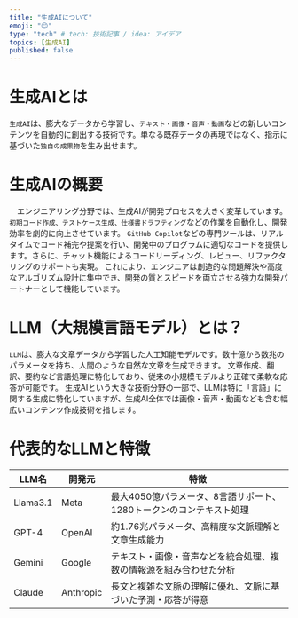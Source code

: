 ```yaml
---
title: "生成AIについて"
emoji: "😊"
type: "tech" # tech: 技術記事 / idea: アイデア
topics: [生成AI]
published: false
---
```


# 生成AIとは
`生成AI`は、膨大なデータから学習し、`テキスト・画像・音声・動画`などの新しいコンテンツを自動的に創出する技術です。単なる既存データの再現ではなく、指示に基づいた`独自の成果物`を生み出せます。

# 生成AIの概要
　エンジニアリング分野では、生成AIが開発プロセスを大きく変革しています。`初期コード作成、テストケース生成、仕様書ドラフティング`などの作業を自動化し、開発効率を劇的に向上させています。
`GitHub Copilot`などの専門ツールは、リアルタイムでコード補完や提案を行い、開発中のプログラムに適切なコードを提供します。さらに、チャット機能によるコードリーディング、レビュー、リファクタリングのサポートも実現。
これにより、エンジニアは創造的な問題解決や高度なアルゴリズム設計に集中でき、開発の質とスピードを両立させる強力な開発パートナーとして機能しています。

# LLM（大規模言語モデル）とは？
`LLM`は、膨大な文章データから学習した人工知能モデルです。数十億から数兆のパラメータを持ち、人間のような自然な文章を生成できます。
文章作成、翻訳、要約など言語処理に特化しており、従来の小規模モデルより正確で柔軟な応答が可能です。
生成AIという大きな技術分野の一部で、LLMは特に「言語」に関する生成に特化していますが、生成AI全体では画像・音声・動画なども含む幅広いコンテンツ作成技術を指します。


# 代表的なLLMと特徴

| LLM名 | 開発元 | 特徴 |
| ---- | ---- | ---- |
| Llama3.1 | Meta | 最大4050億パラメータ、8言語サポート、1280トークンのコンテキスト処理 |
| GPT-4 | OpenAI | 約1.76兆パラメータ、高精度な文脈理解と文章生成能力 |
| Gemini | Google | テキスト・画像・音声などを統合処理、複数の情報源を組み合わせた分析 |
| Claude |	Anthropic |	長文と複雑な文脈の理解に優れ、文脈に基づいた予測・応答が得意 |